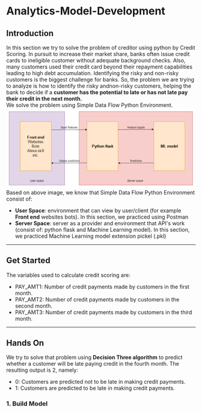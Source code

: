 # Analytics-Model-Development
## Introduction
In this section we try to solve the problem of creditor using python by Credit Scoring. In pursuit to increase their market share, banks often issue credit cards to ineligible customer without adequate background checks. Also, many customers used their credit card beyond their repayment capabilities leading to high debt accumulation. Identifying the risky and non-risky customers is the biggest challenge for banks. So, the problem we are trying to analyze is how to identify the risky andnon-risky customers, helping the bank to decide if a **customer has the potential to late or has not late pay their credit in the next month.** <br>
We solve the problem using Simple Data Flow Python Environment.
![Analytics-Model-Development](https://raw.githubusercontent.com/nurlailiis/Analytics-Model-Developments/master/image/Simple%20Data%20Flow.PNG)<br>
Based on above image, we know that Simple Data Flow Python Environment consist of:   
  * **User Space**: environment that can view by user/client (for example **Front end** websites bots). In this section, we practiced using Postman
  * **Server Space**: server as a provider and environment that API's work (consist of: python flask and Machine Learning model). In this section, we practiced Machine Learning model extension pickel (.pkl) 
---
## Get Started
The variables used to calculate credit scoring are:
  * PAY_AMT1: Number of credit payments made by customers in the first month.
  * PAY_AMT2: Number of credit payments made by customers in the second month.
  * PAY_AMT3: Number of credit payments made by customers in the third month. 
---
## Hands On
We try to solve that problem using **Decision Three algorithm** to predict whether a customer will be late paying credit in the fourth month. 
The resulting output is 2, namely:
  * 0: Customers are predicted not to be late in making credit payments.
  * 1: Customers are predicted to be late in making credit payments.
### 1. Build Model
